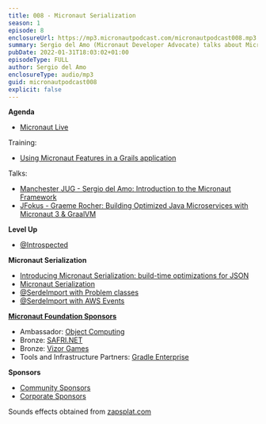 ```yaml
---
title: 008 - Micronaut Serialization
season: 1
episode: 8
enclosureUrl: https://mp3.micronautpodcast.com/micronautpodcast008.mp3
summary: Sergio del Amo (Micronaut Developer Advocate) talks about Micronaut Serialization with Graeme Rocher (Micronaut co-founder). Micronaut Serialization can serialize and deserialize Java types (including Java 17 records) to and from JSON and other formats without using reflection.
pubDate: 2022-01-31T18:03:02+01:00
episodeType: FULL
author: Sergio del Amo
enclosureType: audio/mp3
guid: micronautpodcast008
explicit: false
---
```

**Agenda**

- [Micronaut Live](https://twitch.tv/micronautfw)

Training:

- [Using Micronaut Features in a Grails application](https://objectcomputing.com/services/training/catalog/grails/micronaut-and-grails)

Talks:
- [Manchester JUG - Sergio del Amo: Introduction to the Micronaut Framework](https://www.meetup.com/ManchesterUK-Java-Community/events/283472160/) 
- [JFokus - Graeme Rocher: Building Optimized Java Microservices with Micronaut 3 & GraalVM](https://www.jfokus.se/talks/790)

**Level Up**

- [@Introspected](https://docs.micronaut.io/latest/guide/#introspection)

**Micronaut Serialization**

- [Introducing Micronaut Serialization: build-time optimizations for JSON](https://medium.com/graalvm/introducing-micronaut-serialization-build-time-optimizations-for-json-273f319525d9)
- [Micronaut Serialization](https://micronaut-projects.github.io/micronaut-serialization/snapshot/guide/index.html)
- [@SerdeImport with Problem classes](https://github.com/micronaut-projects/micronaut-problem-json/blob/master/problem-json/src/main/java/io/micronaut/problem/serde/ProblemSerdeImport.java#L25-L26)
- [@SerdeImport with AWS Events](https://github.com/micronaut-projects/micronaut-aws/pull/1264)

**[Micronaut Foundation Sponsors](https://micronaut.io/foundation/sponsors/)**

- Ambassador: [Object Computing](https://objectcomputing.com)
- Bronze: [SAFRI.NET](https://www.safri.net)
- Bronze: [Vizor Games](https://vizor-interactive.com/en/)
- Tools and Infrastructure Partners: [Gradle Enterprise](https://gradle.com)

**Sponsors**

- [Community Sponsors](https://micronaut.io/foundation/community-sponsorship/)
- [Corporate Sponsors](https://micronaut.io/foundation/corporate-sponsorship/)

Sounds effects obtained from [zapsplat.com](https://zapsplat.com)